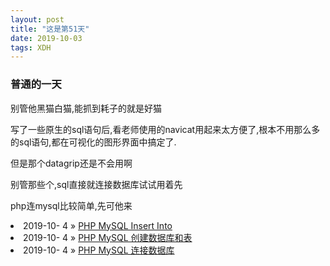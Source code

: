 ```yaml
---  
layout: post  
title: "这是第51天"  
date: 2019-10-03  
tags: XDH    
---  
```

  
### 普通的一天

别管他黑猫白猫,能抓到耗子的就是好猫

写了一些原生的sql语句后,看老师使用的navicat用起来太方便了,根本不用那么多的sql语句,都在可视化的图形界面中搞定了.

但是那个datagrip还是不会用啊

别管那些个,sql直接就连接数据库试试用着先

php连mysql比较简单,先可他来

    
<li>
<span>
2019-10- 4
</span>
» 
<a href="/2019/10/php-mysql-insert/">PHP MySQL Insert Into</a>
</li><li>
<span>
2019-10- 4
</span>
» 
<a href="/2019/10/php-mysql-createtables/">PHP MySQL 创建数据库和表</a>
</li>
<li>
<span>
2019-10- 4
</span>
» 
<a href="/2019/10/php-mysql-createdatabase/">PHP MySQL 连接数据库</a>
</li>

